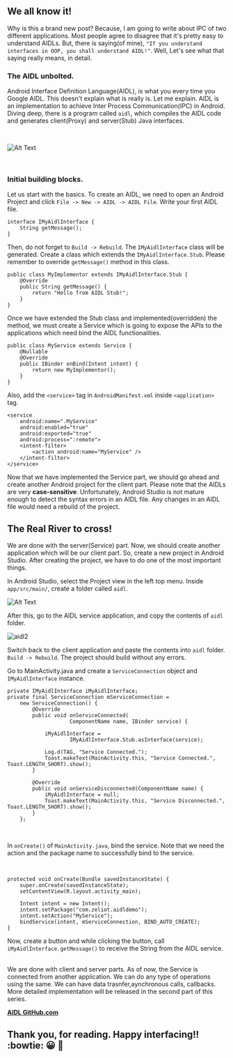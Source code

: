 ## **We all know it!**

Why is this a brand new post? Because, I am going to write about IPC of two different applications. Most people agree to disagree that it's pretty easy to understand AIDLs. But, there is saying(of mine), `"If you understand interfaces in OOP, you shall understand AIDL!"`. Well, Let's see what that saying really means, in detail.

### **The AIDL unbolted.**

Android Interface Definition Language(AIDL), is what you every time you Google AIDL. This doesn't explain what is really is. Let me explain. AIDL is an implementation to achieve Inter Process Communication(IPC) in Android. Diving deep, there is a program called `aidl`, which compiles the AIDL code and generates client(Proxy) and server(Stub) Java interfaces.

&nbsp;

![Alt Text](https://dev-to-uploads.s3.amazonaws.com/i/prgype5k7uh08zi40kly.png)

&nbsp;

### **Initial building blocks.**

Let us start with the basics. To create an AIDL, we need to open an Android Project and click `File -> New -> AIDL -> AIDL File`. Write your first AIDL file.

```
interface IMyAidlInterface {
    String getMessage();
}
```

Then, do not forget to `Build -> Rebuild`. The `IMyAidlInterface` class will be generated. Create a class which extends the `IMyAidlInterface.Stub`. Please remember to override `getMessage()` method in this class.

```
public class MyImplementor extends IMyAidlInterface.Stub {
	@Override
	public String getMessage() {
		return "Hello from AIDL Stub!";
	}
}
```

Once we have extended the Stub class and implemented(overridden) the method, we must create a Service which is going to expose the APIs to the applications which need bind the AIDL functionalities.

```
public class MyService extends Service {
	@Nullable
	@Override
	public IBinder onBind(Intent intent) {
		return new MyImplementor();
	}
}
```

Also, add the `<service>` tag in `AndroidManifest.xml` inside `<application>` tag.
```
<service
    android:name=".MyService"
    android:enabled="true"
    android:exported="true"
    android:process=":remote">
    <intent-filter>
        <action android:name="MyService" />
    </intent-filter>
</service>
```

Now that we have implemented the Service part, we should go ahead and create another Android project for the client part. Please note that the AIDLs are very **case-sensitive**. Unfortunately, Android Studio is not mature enough to detect the syntax errors in an AIDL file. Any changes in an AIDL file would need a rebuild of the project.
&nbsp;

## **The Real River to cross!**

We are done with the server(Service) part. Now, we should create another application which will be our client part. So, create a new project in Android Studio. After creating the project, we have to do one of the most important things.
&nbsp;

In Android Studio, select the Project view in the left top menu. Inside `app/src/main/`, create a folder called `aidl`.

![Alt Text](https://dev-to-uploads.s3.amazonaws.com/i/cpc4t7zilznasmno0eeh.png)
&nbsp;

After this, go to the AIDL service application, and copy the contents of `aidl` folder.
&nbsp;

![aidl2](https://dev-to-uploads.s3.amazonaws.com/i/ht0bxlgcj9a6o834a47y.png)

Switch back to the client application and paste the contents into `aidl` folder. `Build -> Rebuild`. The project should build without any errors.
&nbsp;

Go to MainActivity.java and create a `ServiceConnection` object and `IMyAidlInterface` instance.

```
private IMyAidlInterface iMyAidlInterface;
private final ServiceConnection mServiceConnection =
	new ServiceConnection() {
		@Override
		public void onServiceConnected(
    				ComponentName name, IBinder service) {

			iMyAidlInterface =
					IMyAidlInterface.Stub.asInterface(service);

			Log.d(TAG, "Service Connected.");
	    	Toast.makeText(MainActivity.this, "Service Connected.", Toast.LENGTH_SHORT).show();
		}

		@Override
		public void onServiceDisconnected(ComponentName name) {
			iMyAidlInterface = null;
			Toast.makeText(MainActivity.this, "Service Disconnected.", Toast.LENGTH_SHORT).show();
		}
	};
```
&nbsp;

In `onCreate()` of `MainActivity.java`, bind the service. Note that we need the action and the package name to successfully bind to the service.

&nbsp;

```
protected void onCreate(Bundle savedInstanceState) {
	super.onCreate(savedInstanceState);
	setContentView(R.layout.activity_main);

	Intent intent = new Intent();
	intent.setPackage("com.zeliot.aidldemo");
	intent.setAction("MyService");
	bindService(intent, mServiceConnection, BIND_AUTO_CREATE);
}
```

Now, create a button and while clicking the button, call `iMyAidlInterface.getMessage()` to receive the String from the AIDL service.
&nbsp;

We are done with client and server parts. As of now, the Service is connected from another application. We can do any type of operations using the same. We can have data trasnfer,aynchronous calls, callbacks. More detailed implementation will be released in the second part of this series.
&nbsp;

**[AIDL GitHub.com](https://github.com/prasan29/aidl-blog)**
&nbsp;

## Thank you, for reading. Happy interfacing!! :bowtie: :grinning: :slightly_smiling_face:
